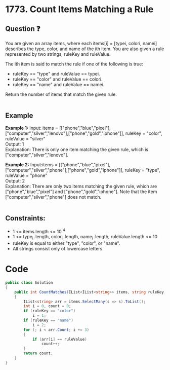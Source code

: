 # 1773. Count Items Matching a Rule
## Question ❓ <br>
You are given an array items, where each items[i] = [typei, colori, namei] describes the type, color, and name of the ith item. You are also given a rule represented by two strings, ruleKey and ruleValue.

The ith item is said to match the rule if one of the following is true:

- ruleKey == "type" and ruleValue == typei.
- ruleKey == "color" and ruleValue == colori.
- ruleKey == "name" and ruleValue == namei.
  
Return the number of items that match the given rule.
<br><br>

## Example

__Example 1:__
Input: items = [["phone","blue","pixel"],["computer","silver","lenovo"],["phone","gold","iphone"]], ruleKey = "color", ruleValue = "silver"   
Output: 1      
Explanation: There is only one item matching the given rule, which is ["computer","silver","lenovo"]. 
<br>

__Example 2:__  Input:items = [["phone","blue","pixel"],["computer","silver","phone"],["phone","gold","iphone"]], ruleKey = "type", ruleValue = "phone"    
Output: 2       
Explanation: There are only two items matching the given rule, which are ["phone","blue","pixel"] and ["phone","gold","iphone"]. Note that the item ["computer","silver","phone"] does not match.
<br>
<br>
  
## Constraints:

- 1 <= items.length <= 10 <sup> 4 </sup>
- 1 <= type<sub>i </sub>.length, color<sub>i </sub>.length, name<sub>i </sub>.length, ruleValue.length <= 10
- ruleKey is equal to either "type", "color", or "name".
- All strings consist only of lowercase letters.

# Code
```c#
public class Solution
{
    public int CountMatches(IList<IList<string>> items, string ruleKey, string ruleValue)
    {
        IList<string> arr = items.SelectMany(s => s).ToList();
        int i = 0, count = 0;
        if (ruleKey == "color")
            i = 1;
        if (ruleKey == "name")
            i = 2;
        for (; i < arr.Count; i += 3)
        {
            if (arr[i] == ruleValue)
                count++;
        }
        return count;
    }
}
```
